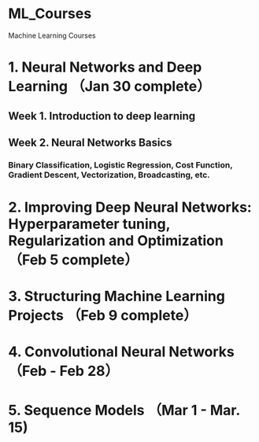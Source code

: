 # ML_Courses
Machine Learning Courses
# 1. Neural Networks and Deep Learning （Jan 30 complete）
## Week 1. Introduction to deep learning

## Week 2. Neural Networks Basics

### Binary Classification, Logistic Regression, Cost Function, Gradient Descent, Vectorization, Broadcasting, etc.

# 2. Improving Deep Neural Networks: Hyperparameter tuning, Regularization and Optimization （Feb 5 complete）

# 3. Structuring Machine Learning Projects （Feb 9 complete）



# 4. Convolutional Neural Networks （Feb  - Feb 28）

# 5. Sequence Models （Mar 1 - Mar. 15)
